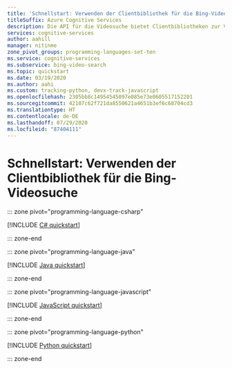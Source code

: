 ```yaml
---
title: 'Schnellstart: Verwenden der Clientbibliothek für die Bing-Videosuche'
titleSuffix: Azure Cognitive Services
description: Die API für die Videosuche bietet Clientbibliotheken zur Vereinfachung der Integration von Suchfunktionen in Ihre Anwendungen. Verwenden Sie diese Schnellstartanleitung, um damit zu beginnen, Suchanfragen zu senden und entsprechende Ergebnisse zu erhalten.
services: cognitive-services
author: aahill
manager: nitinme
zone_pivot_groups: programming-languages-set-ten
ms.service: cognitive-services
ms.subservice: bing-video-search
ms.topic: quickstart
ms.date: 03/19/2020
ms.author: aahi
ms.custom: tracking-python, devx-track-javascript
ms.openlocfilehash: 2305bb8c14954545097e085e73e0605517152201
ms.sourcegitcommit: 42107c62f721da8550621a4651b3ef6c68704cd3
ms.translationtype: HT
ms.contentlocale: de-DE
ms.lasthandoff: 07/29/2020
ms.locfileid: "87404111"
---
```

# <a name="quickstart-use-the-bing-video-search-client-library"></a>Schnellstart: Verwenden der Clientbibliothek für die Bing-Videosuche

::: zone pivot="programming-language-csharp"

[!INCLUDE [C# quickstart](../includes/quickstarts/video-search-client-library-csharp.md)]

::: zone-end

::: zone pivot="programming-language-java"

[!INCLUDE [Java quickstart](../includes/quickstarts/video-search-client-library-java.md)]

::: zone-end

::: zone pivot="programming-language-javascript"

[!INCLUDE [JavaScript quickstart](../includes/quickstarts/video-search-client-library-javascript.md)]

::: zone-end

::: zone pivot="programming-language-python"

[!INCLUDE [Python quickstart](../includes/quickstarts/video-search-client-library-python.md)]

::: zone-end
